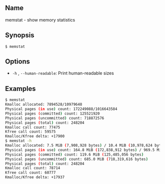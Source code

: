 ## Name

memstat - show memory statistics

## Synopsis

```**sh
$ memstat
```

## Options

* `-h` , `--human-readable`: Print human-readable sizes

## Examples

```sh
$ memstat
Kmalloc allocated: 7894528/10979648
Physical pages (in use) count: 172249088/1016643584
Physical pages (committed) count: 125521920
Physical pages (uncommitted) count: 718872576
Physical pages (total) count: 248204
Kmalloc call count: 77475
Kfree call count: 59575
Kmalloc/Kfree delta: +17900
$ memstat -h
Kmalloc allocated: 7.5 MiB (7,908,928 bytes) / 10.4 MiB (10,978,624 bytes)
Physical pages (in use) count: 164.8 MiB (172,838,912 bytes) / 969.5 MiB (1,016,643,584 bytes)
Physical pages (committed) count: 119.6 MiB (125,485,056 bytes)
Physical pages (uncommitted) count: 685.0 MiB (718,319,616 bytes)
Physical pages (total) count: 248204
Kmalloc call count: 78714
Kfree call count: 60777
Kmalloc/Kfree delta: +17937
```
